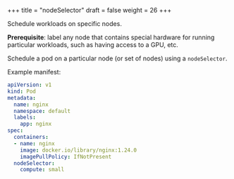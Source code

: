 +++
title = "nodeSelector"
draft = false
weight = 26
+++

Schedule workloads on specific nodes.

**Prerequisite**: label any node that contains special hardware for running particular workloads, such as having access to a GPU, etc.

Schedule a pod on a particular node (or set of nodes) using a `nodeSelector`.

Example manifest:

```yaml { linenos=inline, hl_lines=["13-14"] }
apiVersion: v1
kind: Pod
metadata:
  name: nginx
  namespace: default
  labels:
    app: nginx
spec:
  containers:
  - name: nginx
    image: docker.io/library/nginx:1.24.0
    imagePullPolicy: IfNotPresent
  nodeSelector:
    compute: small
```
